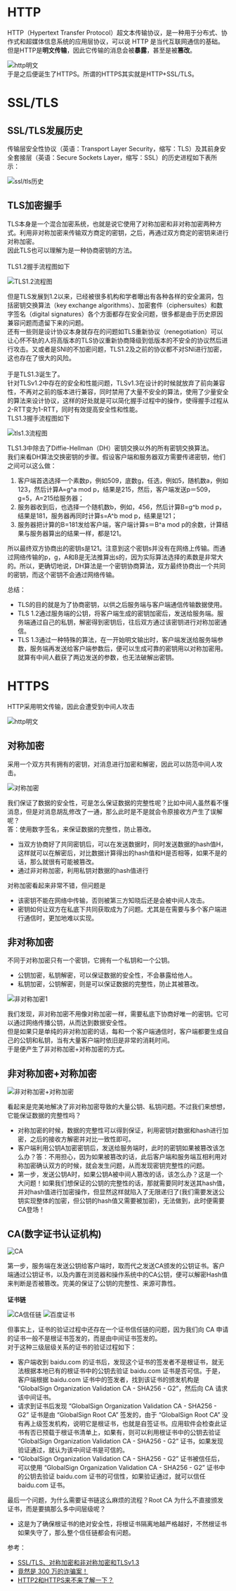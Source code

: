 # HTTP
HTTP（Hypertext Transfer Protocol）超文本传输协议，是一种用于分布式、协作式和超媒体信息系统的应用层协议，可以说 HTTP 是当代互联网通信的基础。<br/>
但是HTTP是**明文传输**，因此它传输的消息会被**暴露**，甚至是被**篡改**。

![http明文](https://cdn.jsdelivr.net/gh/starmilkxin/picturebed/img/http明文.png)
<br/>
于是之后便诞生了HTTPS。所谓的HTTPS其实就是HTTP+SSL/TLS。

# SSL/TLS
## SSL/TLS发展历史
传输层安全性协议（英语：Transport Layer Security，缩写：TLS）及其前身安全套接层（英语：Secure Sockets Layer，缩写：SSL）的历史进程如下表所示：

![ssl/tls历史](https://cdn.jsdelivr.net/gh/starmilkxin/picturebed/img/20220318104522.png)

## TLS加密握手
TLS本身是一个混合加密系统，也就是说它使用了对称加密和非对称加密两种方式。利用非对称加密来传输双方商定的密钥，之后，再通过双方商定的密钥来进行对称加密。<br/>
因此TLS也可以理解为是一种协商密钥的方法。<br/>
<br/>
TLS1.2握手流程图如下

![TLS1.2流程图](https://cdn.jsdelivr.net/gh/starmilkxin/picturebed/img/20220318105214.png)

但是TLS发展到1.2以来，已经被很多机构和学者曝出有各种各样的安全漏洞，包括密钥交换算法（key exchange algorithms）、加密套件（ciphersuites）和数字签名（digital signatures）各个方面都存在安全问题，很多都是由于历史原因兼容问题而遗留下来的问题。<br/>
还有一些则是设计协议本身就存在的问题如TLS重新协议（renegotiation）可以让心怀不轨的人将高版本的TLS协议重新协商降级到低版本的不安全的协议然后进行攻击。又或者是SNI的不加密问题，TLS1.2及之前的协议都不对SNI进行加密，这也存在了很大的风险。<br/>
<br/>
于是TLS1.3诞生了。<br/>
针对TLSv1.2中存在的安全和性能问题，TLSv1.3在设计的时候就放弃了前向兼容性，不再对之前的版本进行兼容，同时禁用了大量不安全的算法，使用了少量安全的算法来设计协议，这样的好处就是可以简化握手过程中的操作，使得握手过程从2-RTT变为1-RTT，同时有效提高安全性和性能。<br/>
TLS1.3握手流程图如下

![tls1.3流程图](https://cdn.jsdelivr.net/gh/starmilkxin/picturebed/img/20220318105636.png)

TLS1.3中除去了Diffie-Hellman（DH）密钥交换以外的所有密钥交换算法。<br/>
我们来看DH算法交换密钥的步骤。假设客户端和服务器双方需要传递密钥，他们之间可以这么做：
1. 客户端首选选择一个素数p，例如509，底数g，任选，例如5，随机数a，例如123，然后计算A=g^a mod p，结果是215，然后，客户端发送p＝509，g=5，A=215给服务器；
2. 服务器收到后，也选择一个随机数b，例如，456，然后计算B=g^b mod p，结果是181，服务器再同时计算s=A^b mod p，结果是121；
3. 服务器把计算的B=181发给客户端，客户端计算s＝B^a mod p的余数，计算结果与服务器算出的结果一样，都是121。

所以最终双方协商出的密钥s是121。注意到这个密钥s并没有在网络上传输。而通过网络传输的p，g，A和B是无法推算出s的，因为实际算法选择的素数是非常大的。所以，更确切地说，DH算法是一个密钥协商算法，双方最终协商出一个共同的密钥，而这个密钥不会通过网络传输。

总结：
+ TLS的目的就是为了协商密钥，以供之后服务端与客户端通信传输数据使用。
+ TLS 1.2通过服务端的公钥，将客户端生成的密钥加密后，发送给服务端。服务端通过自己的私钥，解密得到密钥后，往后双方通过该密钥进行对称加密通信。
+ TLS 1.3通过一种特殊的算法，在一开始明文输出时，客户端发送给服务端参数，服务端再发送给客户端参数后，便可以生成可靠的密钥用以对称加密用。就算有中间人截获了两边发送的参数，也无法破解出密钥。

# HTTPS
HTTP采用明文传输，因此会遭受到中间人攻击

![http明文](https://cdn.jsdelivr.net/gh/starmilkxin/picturebed/img/http明文.png)

## 对称加密
采用一个双方共有拥有的密钥，对消息进行加密和解密，因此可以防范中间人攻击。

![对称加密](https://cdn.jsdelivr.net/gh/starmilkxin/picturebed/img/对称加密.png)

我们保证了数据的安全性，可是怎么保证数据的完整性呢？比如中间人虽然看不懂消息，但是对消息胡乱修改了一通，那么此时是不是就会令原接收方产生了误解呢？<br/>
答：使用数字签名，来保证数据的完整性，防止篡改。
+ 当双方协商好了共同密钥后，可以在发送数据时，同时发送数据的hash值H，这样就可以在解密后，对比数据计算得出的hash值和H是否相等，如果不是的话，那么就很有可能被篡改。
+ 通过非对称加密，利用私钥对数据的hash值进行

对称加密看起来非常不错，但问题是
+ 该密钥不能在网络中传输，否则被第三方知晓后还是会被中间人攻击。
+ 密钥如何让双方在私底下共同获取成为了问题。尤其是在需要与多个客户端进行通信时，更加地难以实现。

## 非对称加密
不同于对称加密只有一个密钥，它拥有一个私钥和一个公钥。
+ 公钥加密，私钥解密，可以保证数据的安全性，不会暴露给他人。
+ 私钥加密，公钥解密，则是可以保证数据的完整性，防止其被篡改。

![非对称加密1](https://cdn.jsdelivr.net/gh/starmilkxin/picturebed/img/非对称加密1.png)

我们发现，非对称加密不用像对称加密一样，需要私底下协商好唯一的密钥。它可以通过网络传播公钥，从而达到数据安全性。<br/>
但是如果只是单纯的非对称加密的话，每和一个客户端通信时，客户端都要生成自己的公钥和私钥，当有大量客户端时依旧是非常的消耗时间。<br/>
于是便产生了非对称加密+对称加密的方式。<br/>

## 非对称加密+对称加密

![非对称加密+对称加密](https://cdn.jsdelivr.net/gh/starmilkxin/picturebed/img/非对称加密+对称加密.png)

看起来是完美地解决了非对称加密导致的大量公钥、私钥问题。不过我们来想想，它能保证数据的完整性吗？
+ 对称加密的时候，数据的完整性可以得到保证，利用密钥对数据和hash进行加密，之后的接收方解密并对比一致性即可。
+ 客户端利用公钥A加密密钥后，发送给服务端时，此时的密钥如果被篡改该怎么办？答：不用担心，因为如果被篡改的话，此后客户端和服务端互相利用对称加密确认双方的时候，就会发生问题，从而发现密钥完整性的问题。
+ 第一步，发送公钥A时，如果公钥A被中间人篡改的话，该怎么办？这是一个大问题！如果我们想保证的公钥的完整性的话，那就需要同时发送其hash值，并对hash值进行加密操作，但显然这样就陷入了无限递归了(我们需要发送公钥实现整体的加密，但公钥的hash值又需要被加密)，无法做到，此时便需要CA登场！

## CA(数字证书认证机构)

![CA](https://cdn.jsdelivr.net/gh/starmilkxin/picturebed/img/CA.png)

第一步，服务端在发送公钥给客户端时，取而代之发送CA颁发的公钥证书。客户端通过公钥证书，以及内置在浏览器和操作系统中的CA公钥，便可以解密Hash值来判断是否被篡改。完美的保证了公钥的完整性、来源可靠性。<br/>
<br/>
**证书链**<br/>

![CA信任链](https://cdn.jsdelivr.net/gh/starmilkxin/picturebed/img/20220318151059.png)
![百度证书](https://cdn.jsdelivr.net/gh/starmilkxin/picturebed/img/20220318152215.png)

但事实上，证书的验证过程中还存在一个证书信任链的问题，因为我们向 CA 申请的证书一般不是根证书签发的，而是由中间证书签发的。<br/>
对于这种三级层级关系的证书的验证过程如下：
+ 客户端收到 baidu.com 的证书后，发现这个证书的签发者不是根证书，就无法根据本地已有的根证书中的公钥去验证 baidu.com 证书是否可信。于是，客户端根据 baidu.com 证书中的签发者，找到该证书的颁发机构是 “GlobalSign Organization Validation CA - SHA256 - G2”，然后向 CA 请求该中间证书。
+ 请求到证书后发现 “GlobalSign Organization Validation CA - SHA256 - G2” 证书是由 “GlobalSign Root CA” 签发的，由于 “GlobalSign Root CA” 没有再上级签发机构，说明它是根证书，也就是自签证书。应用软件会检查此证书有否已预载于根证书清单上，如果有，则可以利用根证书中的公钥去验证 “GlobalSign Organization Validation CA - SHA256 - G2” 证书，如果发现验证通过，就认为该中间证书是可信的。
+ “GlobalSign Organization Validation CA - SHA256 - G2” 证书被信任后，可以使用 “GlobalSign Organization Validation CA - SHA256 - G2” 证书中的公钥去验证 baidu.com 证书的可信性，如果验证通过，就可以信任 baidu.com 证书。

最后一个问题，为什么需要证书链这么麻烦的流程？Root CA 为什么不直接颁发证书，而是要搞那么多中间层级呢？
+ 这是为了确保根证书的绝对安全性，将根证书隔离地越严格越好，不然根证书如果失守了，那么整个信任链都会有问题。

参考：
+ [SSL/TLS、对称加密和非对称加密和TLSv1.3](https://blog.csdn.net/qq_36885515/article/details/123137827)
+ [竟然是 300 万的诈骗案！](https://mp.weixin.qq.com/s?__biz=MzAwNDA2OTM1Ng==&mid=2453152863&idx=1&sn=6b35ee1ec1e184fb3a312a0abab18fef&scene=21#wechat_redirect)
+ [HTTP2和HTTPS来不来了解一下？](https://mp.weixin.qq.com/s?__biz=MzI4Njg5MDA5NA==&mid=2247484302&idx=1&sn=5fafcb988463b5b2df9120552b6dc3f8&chksm=ebd7428fdca0cb99d5ed60296100b315c4ecaefc901fb5bb5448f902c6f41b0fa0dc18d5ee06&scene=21#wechat_redirect)